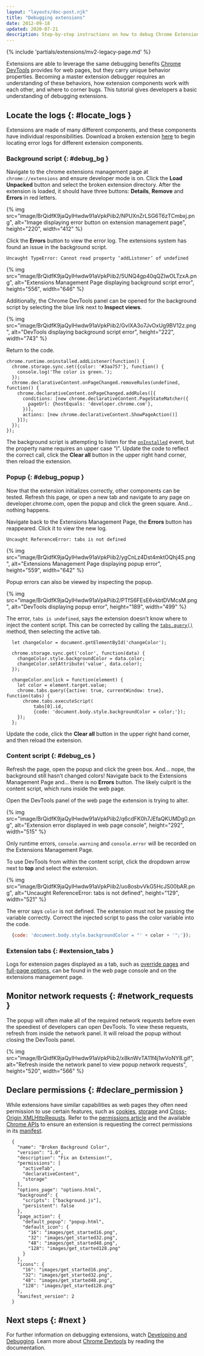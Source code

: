```yaml
---
layout: "layouts/doc-post.njk"
title: "Debugging extensions"
date: 2012-09-18
updated: 2020-07-21
description: Step-by-step instructions on how to debug Chrome Extensions.
---
```


{% include 'partials/extensions/mv2-legacy-page.md' %}

Extensions are able to leverage the same debugging benefits [Chrome DevTools][1] provides for web
pages, but they carry unique behavior properties. Becoming a master extension debugger requires an
understanding of these behaviors, how extension components work with each other, and where to corner
bugs. This tutorial gives developers a basic understanding of debugging extensions.

## Locate the logs {: #locate_logs }

Extensions are made of many different components, and these components have individual
responsibilities. Download a broken extension [here][2] to begin locating error logs for different
extension components.

### Background script {: #debug_bg }

Navigate to the chrome extensions management page at `chrome://extensions` and ensure developer mode
is on. Click the **Load Unpacked** button and select the broken extension directory. After the
extension is loaded, it should have three buttons: **Details**, **Remove** and **Errors** in red
letters.

{% img src="image/BrQidfK9jaQyIHwdw91aVpkPiib2/NPUXnZrLSG6T6zTCmbxj.png",
       alt="Image displaying error button on extension management page", height="220", width="412" %}

Click the **Errors** button to view the error log. The extensions system has found an issue in the
background script.

`Uncaught TypeError: Cannot read property ‘addListener’ of undefined`

{% img src="image/BrQidfK9jaQyIHwdw91aVpkPiib2/5UNQ4gp40qQZIwOLTzxA.png",
       alt="Extensions Management Page displaying background script error", height="556", width="646" %}

Additionally, the Chrome DevTools panel can be opened for the background script by selecting the
blue link next to **Inspect views**.

{% img src="image/BrQidfK9jaQyIHwdw91aVpkPiib2/GvIXA3o7JvOxUg9BV12z.png",
       alt="DevTools displaying background script error", height="222", width="743" %}

Return to the code.

```js/0
chrome.runtime.oninstalled.addListener(function() {
  chrome.storage.sync.set({color: '#3aa757'}, function() {
    console.log('The color is green.');
  });
  chrome.declarativeContent.onPageChanged.removeRules(undefined, function() {
    chrome.declarativeContent.onPageChanged.addRules([{
      conditions: [new chrome.declarativeContent.PageStateMatcher({
        pageUrl: {hostEquals: 'developer.chrome.com'},
      })],
      actions: [new chrome.declarativeContent.ShowPageAction()]
    }]);
  });
});
```

The background script is attempting to listen for the [`onInstalled`][3] event, but the property
name requires an upper case "I". Update the code to reflect the correct call, click the **Clear
all** button in the upper right hand corner, then reload the extension.

### Popup {: #debug_popup }

Now that the extension initializes correctly, other components can be tested. Refresh this page, or
open a new tab and navigate to any page on developer.chrome.com, open the popup and click the green
square. And... nothing happens.

Navigate back to the Extensions Management Page, the **Errors** button has reappeared. Click it to
view the new log.

`Uncaught ReferenceError: tabs is not defined`

{% img src="image/BrQidfK9jaQyIHwdw91aVpkPiib2/ygCnLz4Dst4mktOQhj4S.png",
       alt="Extensions Management Page displaying popup error", height="559", width="642" %}

Popup errors can also be viewed by inspecting the popup.

{% img src="image/BrQidfK9jaQyIHwdw91aVpkPiib2/PTfS6FEsE6vkbtDVMcsM.png",
       alt="DevTools displaying popup error", height="189", width="499" %}

The error, `tabs is undefined`, says the extension doesn’t know where to inject the content script.
This can be corrected by calling the [`tabs.query()`][4] method, then selecting the active tab.

```js/9-13
  let changeColor = document.getElementById('changeColor');

  chrome.storage.sync.get('color', function(data) {
    changeColor.style.backgroundColor = data.color;
    changeColor.setAttribute('value', data.color);
  });

  changeColor.onclick = function(element) {
    let color = element.target.value;
    chrome.tabs.query({active: true, currentWindow: true}, function(tabs) {
      chrome.tabs.executeScript(
          tabs[0].id,
          {code: 'document.body.style.backgroundColor = color;'});
    });
  };
```

Update the code, click the **Clear all** button in the upper right hand corner, and then reload the
extension.

### Content script {: #debug_cs }

Refresh the page, open the popup and click the green box. And... nope, the background still hasn’t
changed colors! Navigate back to the Extensions Management Page and... there is no **Errors**
button. The likely culprit is the content script, which runs inside the web page.

Open the DevTools panel of the web page the extension is trying to alter.

{% img src="image/BrQidfK9jaQyIHwdw91aVpkPiib2/q6cdFK0h7JEfaQKUMDg0.png",
       alt="Extension error displayed in web page console", height="292", width="515" %}

Only runtime errors, `console.warning` and `console.error` will be recorded on the Extensions
Management Page.

To use DevTools from within the content script, click the dropdown arrow next to **top** and select
the extension.

{% img src="image/BrQidfK9jaQyIHwdw91aVpkPiib2/uo8osbvVkG5HcJS00bAR.png",
       alt="Uncaught ReferenceError: tabs is not defined", height="129", width="521" %}

The error says `color` is not defined. The extension must not be passing the variable correctly.
Correct the injected script to pass the color variable into the code.

```js
  {code: 'document.body.style.backgroundColor = "' + color + '";'});
```

### Extension tabs {: #extension_tabs }

Logs for extension pages displayed as a tab, such as [override pages][5] and [full-page options][6],
can be found in the web page console and on the extensions management page.

## Monitor network requests {: #network_requests }

The popup will often make all of the required network requests before even the speediest of
developers can open DevTools. To view these requests, refresh from inside the network panel. It will
reload the popup without closing the DevTools panel.

{% img src="image/BrQidfK9jaQyIHwdw91aVpkPiib2/x8knWvTA11f4j1wVoNY8.gif",
       alt="Refresh inside the network panel to view popup network requests", height="520", width="566" %}

## Declare permissions {: #declare_permission }

While extensions have similar capabilities as web pages they often need permission to use certain
features, such as [cookies][7], [storage][8] and [Cross-Origin XMLHttpRequsts][9]. Refer to the
[permissions article][10] and the available [Chrome APIs][11] to ensure an extension is requesting
the correct permissions in its [manifest][12].

```json/4-8
  {
    "name": "Broken Background Color",
    "version": "1.0",
    "description": "Fix an Extension!",
    "permissions": [
      "activeTab",
      "declarativeContent",
      "storage"
    ],
    "options_page": "options.html",
    "background": {
      "scripts": ["background.js"],
      "persistent": false
    },
    "page_action": {
      "default_popup": "popup.html",
      "default_icon": {
        "16": "images/get_started16.png",
        "32": "images/get_started32.png",
        "48": "images/get_started48.png",
        "128": "images/get_started128.png"
      }
    },
    "icons": {
      "16": "images/get_started16.png",
      "32": "images/get_started32.png",
      "48": "images/get_started48.png",
      "128": "images/get_started128.png"
    },
    "manifest_version": 2
  }
```

## Next steps {: #next }

For further information on debugging extensions, watch [Developing and Debugging][13]. Learn more
about [Chrome Devtools][14] by reading the documentation.

[1]: https://developers.google.com/web/tools/chrome-devtools/
[2]: https://storage.googleapis.com/chrome-gcs-uploader.appspot.com/file/WlD8wC6g8khYWPJUsQceQkhXSlv1/KZdyzIighjOsDUPaibEn.zip "broken_background_color.zip"
[3]: /docs/extensions/runtime#event-onInstalled
[4]: /docs/extensions/tabs#method-query
[5]: /docs/extensions/mv2/override
[6]: /docs/extensions/mv2/options#full_page
[7]: /docs/extensions/cookies
[8]: /docs/extensions/storage
[9]: /docs/extensions/mv2/xhr
[10]: /docs/extensions/mv2/permission_warnings
[11]: /docs/extensions/api_index
[12]: /docs/extensions/mv2/tabs
[13]: http://www.youtube.com/watch?v=IP0nMv_NI1s&feature=PlayList&p=CA101D6A85FE9D4B&index=5
[14]: https://developers.google.com/web/tools/chrome-devtools/
